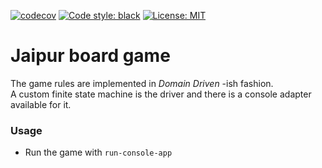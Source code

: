 [![codecov](https://codecov.io/gh/DAtek/datek-jaipur/graph/badge.svg?token=8ET11QQUKN)](https://codecov.io/gh/DAtek/datek-jaipur)
<a href="https://github.com/psf/black"><img alt="Code style: black" src="https://img.shields.io/badge/code%20style-black-000000.svg"></a>
<a href="https://github.com/psf/black/blob/main/LICENSE"><img alt="License: MIT" src="https://black.readthedocs.io/en/stable/_static/license.svg"></a>

# Jaipur board game

The game rules are implemented in *Domain Driven* -ish fashion.  
A custom finite state machine is the driver and there is a console adapter available for it.

### Usage 

- Run the game with `run-console-app`
